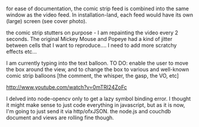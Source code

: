 for ease of documentation, the comic strip feed is combined into the same window as the video feed.
In installation-land, each feed would have its own (large) screen (see cover photo).

the comic strip stutters on purpose - I am repainting the video every 2 seconds.  The original Mickey Mouse and Popeye had a kind of jitter between cells that I want to reproduce....  I need to add more scratchy effects etc...

I am currently typing into the text balloon.  TO DO:  enable the user to move the box around the view, and to change the box to various and well-known comic strip balloons [the comment, the whisper, the gasp, the VO, etc]

http://www.youtube.com/watch?v=0mTRI24ZoFc

I delved into node-opencv only to get a lazy symbol binding error.  I thought it might make sense
to just code everything in javascript, but as it is now, I'm going to just send it via http/ofxJSON.
the node.js and couchdb document and views are rolling fine though.
